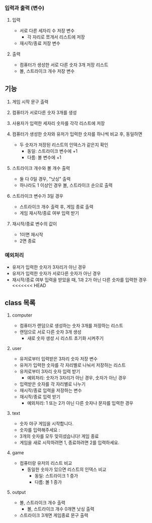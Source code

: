 ### 입력과 출력 (변수)

1. 입력
   - 서로 다른 세자리 수 저장 변수
     - 각 자리로 쪼개서 리스트에 저장
   - 재시작/종료 저장 변수

2. 출력
   - 컴퓨터가 생성한 서로 다른 숫자 3개 저장 리스트
   - 볼, 스트라이크 개수 저장 변수

## 기능

1. 게임 시작 문구 출력

2. 컴퓨터가 서로다른 숫자 3개를 생성

3. 사용자가 입력한 세자리 숫자를 각각 리스트에 저장

4. 컴퓨터가 생성한 숫자와 유저가 입력한 숫자를 하나씩 비교 후, 동일하면

   - 두 숫자가 저장된 리스트의 인덱스가 같은지 확인
      - 동일: 스트라이크 변수에 +1
      - 다름: 볼 변수에 +1

5. 스트라이크 개수와 볼 개수 출력
    - 둘 다 0일 경우, "낫싱" 출력
    - 하나라도 1 이상인 경우 볼, 스트라이크 순으로 출력

6. 스트라이크 변수가 3일 경우
   - 스트라이크 개수 출력 후, 게임 종료 출력
   - 게임 재시작/종료 여부 입력 받기

7. 재시작/종료 변수의 값이
   - 1이면 재시작
   - 2면 종료

### 예외처리

- 유저가 입력한 숫자가 3자리가 아닌 경우
- 유저가 입력한 숫자가 서로다른 숫자가 아닌 경우
- 재시작/종료 여부 입력을 받았을 때, 1과 2가 아닌 다른 숫자를 입력한 경우
<<<<<<< HEAD

## class 목록

1. computer
    - 컴퓨터가 랜덤으로 생성하는 숫자 3개를 저장하는 리스트
    - 랜덤으로 서로 다른 숫자 3개 생성
      - 새로 숫자 생성 시 리스트 초기화 시켜주기

2. user
    - 유저로부터 입력받은 3자리 숫자 저장 변수
    - 유저가 입력한 숫자를 각 자리별로 나눠서 저장하는 리스트
    - 유저로부터 3자리 숫자 입력 받기
      - 예외처리: 숫자가 3자리가 아닌 경우, 숫자가 아닌 경우
    - 입력받은 숫자를 각 자리별로 나누기
    - 재시작/종료 입력을 저장하는 변수
    - 재시작/종료 입력 받기
      - 예외처리: 1 또는 2가 아닌 다른 숫자나 문자를 입력한 경우

3. text
    - 숫자 야구 게임을 시작합니다.
    - 숫자를 입력해주세요 : 
    - 3개의 숫자를 모두 맞히셨습니다! 게임 종료
    - 게임을 새로 시작하려면 1, 종료하려면 2를 입력하세요.

4. game
    - 컴퓨터랑 유저의 리스트 비교
      - 동일한 숫자가 있으면 리스트의 인덱스 비교
        - 동일: 스트라이크 1 증가
        - 다름: 볼 1 증가

5. output
   - 볼, 스트라이크 개수 출력
     - 볼, 스트라이크 개수 0개면 낫싱 출력
   - 스트라이크 3개면 게임종료 문구 출력